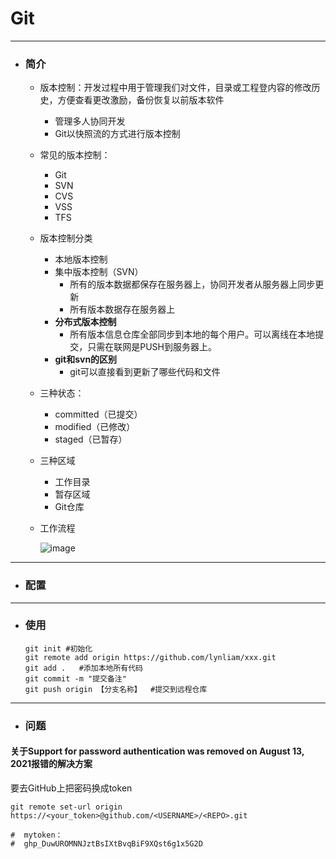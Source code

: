 # Git

------



* ### 简介

  * 版本控制：开发过程中用于管理我们对文件，目录或工程登内容的修改历史，方便查看更改激励，备份恢复以前版本软件
    * 管理多人协同开发
    * Git以快照流的方式进行版本控制

  * 常见的版本控制：
    * Git
    * SVN
    * CVS
    * VSS
    * TFS

  * 版本控制分类
    * 本地版本控制
    * 集中版本控制（SVN）
      * 所有的版本数据都保存在服务器上，协同开发者从服务器上同步更新
      * 所有版本数据存在服务器上
    * **分布式版本控制**
      * 所有版本信息仓库全部同步到本地的每个用户。可以离线在本地提交，只需在联网是PUSH到服务器上。    
    * **git和svn的区别**
      * git可以直接看到更新了哪些代码和文件

  * 三种状态：
    * committed（已提交）
    * modified（已修改）
    * staged（已暂存）

  * 三种区域
    * 工作目录
    * 暂存区域
    * Git仓库

  * 工作流程

    ![image](/media/lynliam/data/markdown/Git/images/v2-bdbe1c116582f534fe567089f87be824_1440w.webp)

    

------



* ### 配置








------

* ### 使用

  ```shell
  git init #初始化
  git remote add origin https://github.com/lynliam/xxx.git
  git add .   #添加本地所有代码
  git commit -m "提交备注"
  git push origin 【分支名称】  #提交到远程仓库
  ```

  

------

* ### 问题

#### 关于Support for password authentication was removed on August 13, 2021报错的解决方案

要去GitHub上把密码换成token

```shell
git remote set-url origin https://<your_token>@github.com/<USERNAME>/<REPO>.git

#  mytoken：
#  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
```



